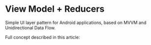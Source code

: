 # View Model + Reducers

Simple UI layer pattern for Android applications, based on MVVM and Unidirectional Data Flow.

Full concept described in this article: 
